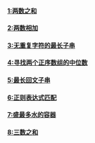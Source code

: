 
#### [1:两数之和](https://github.com/Carpe-Wang/Interview/blob/main/算法/LeetcodeHot100/Leetcode/两数之和.md)
#### [2:两数相加](https://github.com/Carpe-Wang/Interview/blob/main/数据结构/链表/leetcode/两数相加.md)
#### [3:无重复字符的最长子串](https://github.com/Carpe-Wang/Interview/blob/main/算法/LeetcodeHot100/Leetcode/无重复字符的最长子串.md)

#### [4:寻找两个正序数组的中位数](https://github.com/Carpe-Wang/Interview/blob/main/算法/LeetcodeHot100/Leetcode/寻找两个正序数组的中位数.md)

#### [5:最长回文子串](https://github.com/Carpe-Wang/Interview/blob/main/算法/LeetcodeHot100/Leetcode/最长回文子串.md)
#### [6:正则表达式匹配](https://github.com/Carpe-Wang/Interview/blob/main/算法/LeetcodeHot100/Leetcode/正则表达式匹配.md)

#### [7:盛最多水的容器](https://github.com/Carpe-Wang/Interview/blob/main/算法/LeetcodeHot100/Leetcode/盛最多水的容器.md)




#### [8:三数之和](https://github.com/Carpe-Wang/Interview/blob/main/算法/LeetcodeHot100/Leetcode/三数之和.md)

